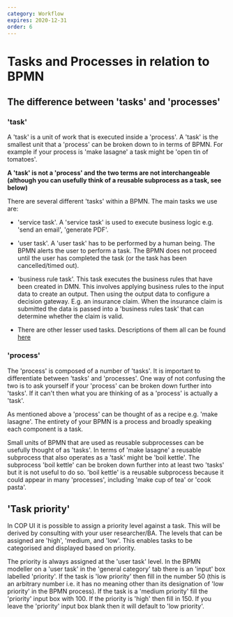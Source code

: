 ```yaml
---
category: Workflow
expires: 2020-12-31
order: 6
---
```


# Tasks and Processes in relation to BPMN

## The difference between 'tasks' and 'processes'

### 'task'

A 'task' is a unit of work that is executed inside a 'process'. A 'task' is the smallest unit that a 'process' can be broken down to in terms of BPMN. For example if your process is 'make lasagne' a task might be 'open tin of tomatoes'.

**A 'task' is not a 'process' and the two terms are not interchangeable (although you can usefully think of a reusable subprocess as a task, see below)**

There are several different 'tasks' within a BPMN. The main tasks we use are:

* 'service task'. A 'service task' is used to execute business logic e.g. 'send an email', 'generate PDF'.

* 'user task'. A 'user task' has to be performed by a human being. The BPMN alerts the user to perform a task. The BPMN does not proceed until the user has completed the task (or the task has been cancelled/timed out).  

* 'business rule task'. This task executes the business rules that have been created in DMN. This involves applying business rules to the input data to create an output. Then using the output data to configure a decision gateway. E.g. an insurance claim. When the insurance claim is submitted the data is passed into a 'business rules task' that can determine whether the claim is valid.

* There are other lesser used tasks. Descriptions of them all can be found [here](https://docs.camunda.org/manual/latest/reference/bpmn20/)


### 'process'

The 'process' is composed of a number of 'tasks'. It is important to differentiate between 'tasks' and 'processes'. One way of not confusing the two is to ask yourself if your 'process' can be broken down further into 'tasks'. If it can't then what you are thinking of as a 'process' is actually a 'task'.

As mentioned above a 'process' can be thought of as a recipe e.g. 'make lasagne'. The entirety of your BPMN is a process and broadly speaking each component is a task.

Small units of BPMN that are used as reusable subprocesses can be usefully thought of as 'tasks'. In terms of 'make lasagne' a reusable subprocess that also operates as a 'task' might be 'boil kettle'. The subprocess 'boil kettle' can be broken down further into at least two 'tasks' but it is not useful to do so. 'boil kettle' is a reusable subprocess because it could appear in many 'processes', including 'make cup of tea' or 'cook pasta'.

## 'Task priority'

In COP UI it is possible to assign a priority level against a task. This will be derived by consulting with your user researcher/BA. The levels that can be assigned are 'high', 'medium, and 'low'. This enables tasks to be categorised and displayed based on priority.

The priority is always assigned at the 'user task' level. In the BPMN modeller on a 'user task' in the 'general category' tab there is an 'input' box labelled 'priority'. If the task is 'low priority' then fill in the number 50 (this is an arbitrary number i.e. it has no meaning other than its designation of 'low priority' in the BPMN process). If the task is a 'medium priority' fill the 'priority' input box with 100. If the priority is 'high' then fill in 150. If you leave the 'priority' input box blank then it will default to 'low priority'.

